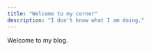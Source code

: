 ```yaml
---
title: "Welcome to my corner"
description: "I don't know what I am doing."
---
```


Welcome to my blog.

